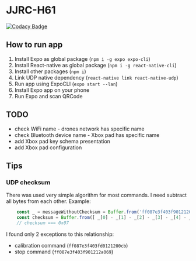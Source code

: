 # JJRC-H61

[![Codacy Badge](https://api.codacy.com/project/badge/Grade/d846e93139d84ae8b1e66e5d9cd92f41)](https://app.codacy.com/app/darqs/JJRC-H61?utm_source=github.com&utm_medium=referral&utm_content=darqs/JJRC-H61&utm_campaign=Badge_Grade_Dashboard)

## How to run app

1.  Install Expo as global package (`npm i -g expo expo-cli`)
2.  Install React-native as global package (`npm i -g react-native-cli`)
3.  Install other packages (`npm i`)
4.  Link UDP native dependency (`react-native link react-native-udp`)
5.  Run app using ExpoCLI (`expo start --lan`)
6.  Install Expo app on your phone
7.  Run Expo and scan QRCode

## TODO

*   check WiFi name - drones network has specific name
*   check Bluetooth device name - Xbox pad has specific name
*   add Xbox pad key schema presentation
*   add Xbox pad configuration

## Tips

### UDP checksum

There was used very simple algorithm for most commands. I need subtract all bytes from each other. Example:

````javascript
	const _ = messageWithoutChecksum = Buffer.from('ff087e3f403f90121200', 'hex');
	const checksum = Buffer.from([ _[0] - _[1] - _[2] - _[3] - _[4] - _[5] - _[6] - _[7] - _[8] - _[9] ])[0];
	// checksum === 0x07
````

I found only 2 exceptions to this relationship:
*   calibration command (`ff087e3f403fd0121200cb`)
*   stop command (`ff087e3f403f901212a069`)
